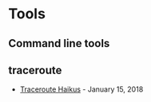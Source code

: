# Tools

## Command line tools

## traceroute

- [Traceroute Haikus](https://labs.ripe.net/author/ben_cox/traceroute-haikus/) - January 15, 2018
